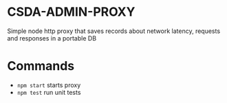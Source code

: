 # CSDA-ADMIN-PROXY

Simple node http proxy that saves records about network latency, requests and
responses in a portable DB

# Commands

- `npm start` starts proxy
- `npm test` run unit tests